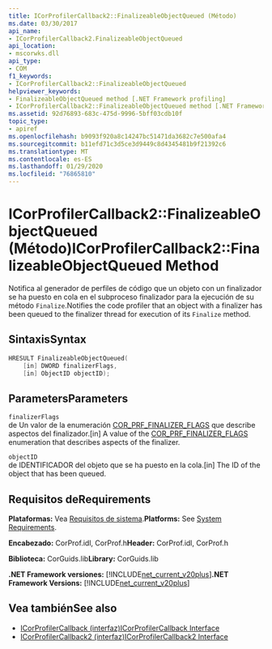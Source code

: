 ```yaml
---
title: ICorProfilerCallback2::FinalizeableObjectQueued (Método)
ms.date: 03/30/2017
api_name:
- ICorProfilerCallback2.FinalizeableObjectQueued
api_location:
- mscorwks.dll
api_type:
- COM
f1_keywords:
- ICorProfilerCallback2::FinalizeableObjectQueued
helpviewer_keywords:
- FinalizeableObjectQueued method [.NET Framework profiling]
- ICorProfilerCallback2::FinalizeableObjectQueued method [.NET Framework profiling]
ms.assetid: 92d76893-683c-475d-9996-5bff03cdb10f
topic_type:
- apiref
ms.openlocfilehash: b9093f920a8c14247bc51471da3682c7e500afa4
ms.sourcegitcommit: b11efd71c3d5ce3d9449c8d4345481b9f21392c6
ms.translationtype: MT
ms.contentlocale: es-ES
ms.lasthandoff: 01/29/2020
ms.locfileid: "76865810"
---
```

# <a name="icorprofilercallback2finalizeableobjectqueued-method"></a><span data-ttu-id="16381-102">ICorProfilerCallback2::FinalizeableObjectQueued (Método)</span><span class="sxs-lookup"><span data-stu-id="16381-102">ICorProfilerCallback2::FinalizeableObjectQueued Method</span></span>
<span data-ttu-id="16381-103">Notifica al generador de perfiles de código que un objeto con un finalizador se ha puesto en cola en el subproceso finalizador para la ejecución de su método `Finalize`.</span><span class="sxs-lookup"><span data-stu-id="16381-103">Notifies the code profiler that an object with a finalizer has been queued to the finalizer thread for execution of its `Finalize` method.</span></span>  
  
## <a name="syntax"></a><span data-ttu-id="16381-104">Sintaxis</span><span class="sxs-lookup"><span data-stu-id="16381-104">Syntax</span></span>  
  
```cpp  
HRESULT FinalizeableObjectQueued(  
    [in] DWORD finalizerFlags,  
    [in] ObjectID objectID);  
```  
  
## <a name="parameters"></a><span data-ttu-id="16381-105">Parameters</span><span class="sxs-lookup"><span data-stu-id="16381-105">Parameters</span></span>  
 `finalizerFlags`  
 <span data-ttu-id="16381-106">de Un valor de la enumeración [COR_PRF_FINALIZER_FLAGS](cor-prf-finalizer-flags-enumeration.md) que describe aspectos del finalizador.</span><span class="sxs-lookup"><span data-stu-id="16381-106">[in] A value of the [COR_PRF_FINALIZER_FLAGS](cor-prf-finalizer-flags-enumeration.md) enumeration that describes aspects of the finalizer.</span></span>  
  
 `objectID`  
 <span data-ttu-id="16381-107">de IDENTIFICADOR del objeto que se ha puesto en la cola.</span><span class="sxs-lookup"><span data-stu-id="16381-107">[in] The ID of the object that has been queued.</span></span>  
  
## <a name="requirements"></a><span data-ttu-id="16381-108">Requisitos de</span><span class="sxs-lookup"><span data-stu-id="16381-108">Requirements</span></span>  
 <span data-ttu-id="16381-109">**Plataformas:** Vea [Requisitos de sistema](../../../../docs/framework/get-started/system-requirements.md).</span><span class="sxs-lookup"><span data-stu-id="16381-109">**Platforms:** See [System Requirements](../../../../docs/framework/get-started/system-requirements.md).</span></span>  
  
 <span data-ttu-id="16381-110">**Encabezado:** CorProf.idl, CorProf.h</span><span class="sxs-lookup"><span data-stu-id="16381-110">**Header:** CorProf.idl, CorProf.h</span></span>  
  
 <span data-ttu-id="16381-111">**Biblioteca:** CorGuids.lib</span><span class="sxs-lookup"><span data-stu-id="16381-111">**Library:** CorGuids.lib</span></span>  
  
 <span data-ttu-id="16381-112">**.NET Framework versiones:** [!INCLUDE[net_current_v20plus](../../../../includes/net-current-v20plus-md.md)]</span><span class="sxs-lookup"><span data-stu-id="16381-112">**.NET Framework Versions:** [!INCLUDE[net_current_v20plus](../../../../includes/net-current-v20plus-md.md)]</span></span>  
  
## <a name="see-also"></a><span data-ttu-id="16381-113">Vea también</span><span class="sxs-lookup"><span data-stu-id="16381-113">See also</span></span>

- [<span data-ttu-id="16381-114">ICorProfilerCallback (interfaz)</span><span class="sxs-lookup"><span data-stu-id="16381-114">ICorProfilerCallback Interface</span></span>](icorprofilercallback-interface.md)
- [<span data-ttu-id="16381-115">ICorProfilerCallback2 (interfaz)</span><span class="sxs-lookup"><span data-stu-id="16381-115">ICorProfilerCallback2 Interface</span></span>](icorprofilercallback2-interface.md)
